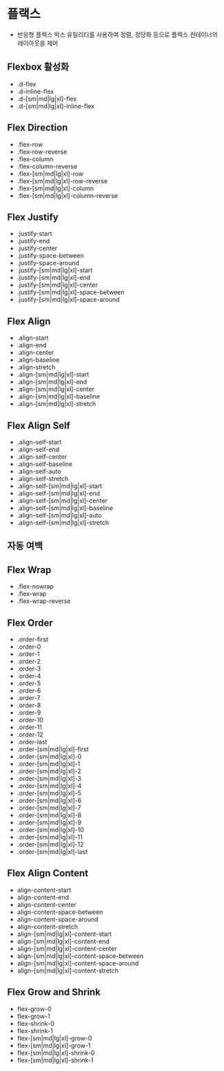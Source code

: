 # 플랙스

- 반응형 플렉스 박스 유틸리티를 사용하여 정렬, 정당화 등으로 플렉스 컨테이너의 레이아웃을 제어

## Flexbox 활성화

- .d-flex
- .d-inline-flex
- .d-[sm|md|lg|xl]-flex
- .d-[sm|md|lg|xl]-inline-flex

## Flex Direction

- .flex-row
- .flex-row-reverse
- .flex-column
- .flex-column-reverse
- .flex-[sm|md|lg|xl]-row
- .flex-[sm|md|lg|xl]-row-reverse
- .flex-[sm|md|lg|xl]-column
- .flex-[sm|md|lg|xl]-column-reverse

## Flex Justify

- .justify-start
- .justify-end
- .justify-center
- .justify-space-between
- .justify-space-around
- .justify-[sm|md|lg|xl]-start
- .justify-[sm|md|lg|xl]-end
- .justify-[sm|md|lg|xl]-center
- .justify-[sm|md|lg|xl]-space-between
- .justify-[sm|md|lg|xl]-space-around

## Flex Align

- .align-start
- .align-end
- .align-center
- .align-baseline
- .align-stretch
- .align-[sm|md|lg|xl]-start
- .align-[sm|md|lg|xl]-end
- .align-[sm|md|lg|xl]-center
- .align-[sm|md|lg|xl]-baseline
- .align-[sm|md|lg|xl]-stretch

## Flex Align Self

- .align-self-start
- .align-self-end
- .align-self-center
- .align-self-baseline
- .align-self-auto
- .align-self-stretch
- .align-self-[sm|md|lg|xl]-start
- .align-self-[sm|md|lg|xl]-end
- .align-self-[sm|md|lg|xl]-center
- .align-self-[sm|md|lg|xl]-baseline
- .align-self-[sm|md|lg|xl]-auto
- .align-self-[sm|md|lg|xl]-stretch

## 자동 여백



## Flex Wrap

- .flex-nowrap
- .flex-wrap
- .flex-wrap-reverse

## Flex Order

- .order-first
- .order-0
- .order-1
- .order-2
- .order-3
- .order-4
- .order-5
- .order-6
- .order-7
- .order-8
- .order-9
- .order-10
- .order-11
- .order-12
- .order-last
- .order-[sm|md|lg|xl]-first
- .order-[sm|md|lg|xl]-0
- .order-[sm|md|lg|xl]-1
- .order-[sm|md|lg|xl]-2
- .order-[sm|md|lg|xl]-3
- .order-[sm|md|lg|xl]-4
- .order-[sm|md|lg|xl]-5
- .order-[sm|md|lg|xl]-6
- .order-[sm|md|lg|xl]-7
- .order-[sm|md|lg|xl]-8
- .order-[sm|md|lg|xl]-9
- .order-[sm|md|lg|xl]-10
- .order-[sm|md|lg|xl]-11
- .order-[sm|md|lg|xl]-12
- .order-[sm|md|lg|xl]-last

## Flex Align Content

- align-content-start
- align-content-end
- align-content-center
- align-content-space-between
- align-content-space-around
- align-content-stretch
- align-[sm|md|lg|xl]-content-start
- align-[sm|md|lg|xl]-content-end
- align-[sm|md|lg|xl]-content-center
- align-[sm|md|lg|xl]-content-space-between
- align-[sm|md|lg|xl]-content-space-around
- align-[sm|md|lg|xl]-content-stretch

## Flex Grow and Shrink

- flex-grow-0
- flex-grow-1
- flex-shrink-0
- flex-shrink-1
- flex-[sm|md|lg|xl]-grow-0
- flex-[sm|md|lg|xl]-grow-1
- flex-[sm|md|lg|xl]-shrink-0
- flex-[sm|md|lg|xl]-shrink-1
